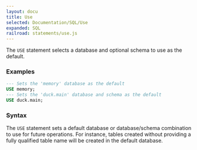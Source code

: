 ```yaml
---
layout: docu
title: Use
selected: Documentation/SQL/Use
expanded: SQL
railroad: statements/use.js
---
```


The `USE` statement selects a database and optional schema to use as the default.

### Examples
```sql
--- Sets the 'memory' database as the default
USE memory;
--- Sets the 'duck.main' database and schema as the default
USE duck.main;
```

### Syntax
<div id="rrdiagram1"></div>

The `USE` statement sets a default database or database/schema combination to use for
future operations. For instance, tables created without providing a fully qualified
table name will be created in the default database.
